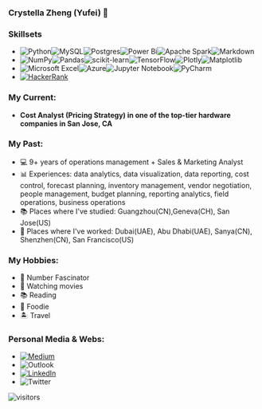 ### Crystella Zheng (Yufei) 👋

<!--

Here are some ideas to get you started:

- 🔭 I’m currently working on ...
- 🌱 I’m currently learning ...
- 👯 I’m looking to collaborate on ...
- 🤔 I’m looking for help with ...
- 💬 Ask me about ...
- 📫 How to reach me: ...
- 😄 Pronouns: ...
- ⚡ Fun fact: ...
-->
>
### **Skillsets** ###
- ![Python](https://img.shields.io/badge/python-3670A0?style=for-the-badge&logo=python&logoColor=ffdd54)![MySQL](https://img.shields.io/badge/mysql-%2300f.svg?style=for-the-badge&logo=mysql&logoColor=white)![Postgres](https://img.shields.io/badge/postgres-%23316192.svg?style=for-the-badge&logo=postgresql&logoColor=white)![Power Bi](https://img.shields.io/badge/power_bi-F2C811?style=for-the-badge&logo=powerbi&logoColor=black)![Apache Spark](https://img.shields.io/badge/Apache%20Spark-E25A1C.svg?style=for-the-badge&logo=Apache-Spark&logoColor=white)![Markdown](https://img.shields.io/badge/markdown-%23000000.svg?style=for-the-badge&logo=markdown&logoColor=white)
- ![NumPy](https://img.shields.io/badge/numpy-%23013243.svg?style=for-the-badge&logo=numpy&logoColor=white)![Pandas](https://img.shields.io/badge/pandas-%23150458.svg?style=for-the-badge&logo=pandas&logoColor=white)![scikit-learn](https://img.shields.io/badge/scikit--learn-%23F7931E.svg?style=for-the-badge&logo=scikit-learn&logoColor=white)![TensorFlow](https://img.shields.io/badge/TensorFlow-%23FF6F00.svg?style=for-the-badge&logo=TensorFlow&logoColor=white)![Plotly](https://img.shields.io/badge/Plotly-%233F4F75.svg?style=for-the-badge&logo=plotly&logoColor=white)![Matplotlib](https://img.shields.io/badge/Matplotlib-%23ffffff.svg?style=for-the-badge&logo=Matplotlib&logoColor=black)
- ![Microsoft Excel](https://img.shields.io/badge/Microsoft_Excel-217346?style=for-the-badge&logo=microsoft-excel&logoColor=white)![Azure](https://img.shields.io/badge/azure-%230072C6.svg?style=for-the-badge&logo=azure-devops&logoColor=white)![Jupyter Notebook](https://img.shields.io/badge/jupyter-%23FA0F00.svg?style=for-the-badge&logo=jupyter&logoColor=white)![PyCharm](https://img.shields.io/badge/pycharm-143?style=for-the-badge&logo=pycharm&logoColor=black&color=black&labelColor=green)
- [![HackerRank](https://img.shields.io/badge/-Hackerrank-2EC866?style=for-the-badge&logo=HackerRank&logoColor=white)](https://www.hackerrank.com/icezyf)

### **My Current:** ###
- **Cost Analyst (Pricing Strategy) in one of the top-tier hardware companies in San Jose, CA**


### **My Past:** ###
- :computer: 9+ years of operations management + Sales & Marketing Analyst
- :bar_chart: Experiences: data analytics, data visualization, data reporting, cost control, forecast planning, inventory management, vendor negotiation, people management, budget planning, reporting analytics, field operations, business operations
- :books: Places where I've studied: Guangzhou(CN),Geneva(CH), San Jose(US)
- :office: Places where I've worked: Dubai(UAE), Abu Dhabi(UAE), Sanya(CN), Shenzhen(CN), San Francisco(US)

### **My Hobbies:** ###
- 🔢 Number Fascinator 
- 🎦 Watching movies
- 📚 Reading
- 🥗 Foodie
- 🏝 Travel


### **Personal Media & Webs:** ###
- [![Medium](https://img.shields.io/badge/Medium-%23000000.svg?style=for-the-badge&logo=Medium&logoColor=white)](https://medium.com/@crystellazheng)
- ![Outlook](https://img.shields.io/badge/Outlook-crystellazheng%40hotmail.com-orange)
- [![LinkedIn](https://img.shields.io/badge/linkedin-%230077B5.svg?style=for-the-badge&logo=linkedin&logoColor=white)](https://www.linkedin.com/in/crystellazheng)
- ![Twitter](https://img.shields.io/badge/<crystella_fafa>-%231DA1F2.svg?style=for-the-badge&logo=Twitter&logoColor=white)

![visitors](https://visitor-badge.glitch.me/badge?page_id=page.id&left_color=green&right_color=red)
